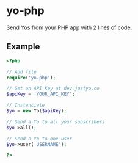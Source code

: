 yo-php
======

Send Yos from your PHP app with 2 lines of code.

## Example

```php
<?php

// Add file
require('yo.php');

// Get an API Key at dev.justyo.co
$apiKey = 'YOUR_API_KEY';

// Instanciate
$yo = new Yo($apiKey);

// Send a Yo to all your subscribers
$yo->all();

// Send a Yo to one user
$yo->user('USERNAME');

?>
```
